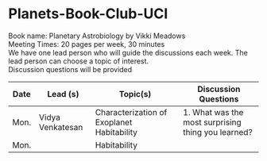 # Planets-Book-Club-UCI
Book name: Planetary Astrobiology by Vikki Meadows 
<br/> Meeting Times: 20 pages per week, 30 minutes
<br/> We have one lead person who will guide the discussions each week. The lead person can choose a topic of interest.
<br/> Discussion questions will be provided

Date             | Lead (s)     |  Topic(s)        |    Discussion Questions       | 
| ---------------  | ---------------- | ---------------- |---------------- |
|   Mon.   |  Vidya Venkatesan   |  Characterization of Exoplanet Habitability          |   1. What was the most surprising thing you learned?         |  
| Mon.| | Habitability | 
